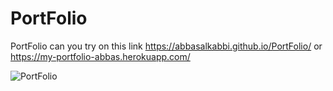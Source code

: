 # PortFolio
PortFolio
can you try on this link  https://abbasalkabbi.github.io/PortFolio/ or https://my-portfolio-abbas.herokuapp.com/


![PortFolio](https://user-images.githubusercontent.com/75854041/115997560-282f8580-a5ec-11eb-8f95-5e4b2fe7eb13.png)

